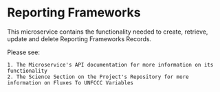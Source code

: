 # Reporting Frameworks

This microservice contains the functionality needed to create, retrieve, update and delete Reporting Frameworks Records.

Please see:

    1. The Microservice's API documentation for more information on its functionality
    2. The Science Section on the Project's Repository for more information on Fluxes To UNFCCC Variables



